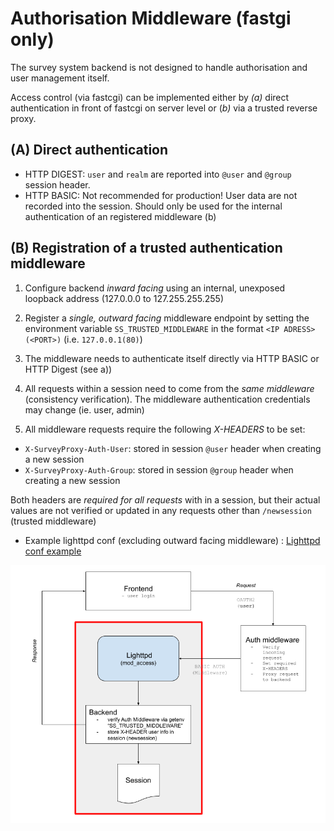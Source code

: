 # Authorisation Middleware (fastgi only)

The survey system backend is not designed to handle authorisation and user management itself.

Access control (via fastcgi) can be implemented either by *(a)* direct authentication in front of fastcgi on server level or (*b)* via a trusted reverse proxy.

## (A) Direct authentication

* HTTP DIGEST: `user` and `realm` are reported into `@user` and `@group` session header.
* HTTP BASIC: Not recommended for production! User data are not recorded into the session. Should only be used for the internal authentication of an registered middleware (b)

## (B) Registration of a trusted authentication middleware

1) Configure backend *inward facing* using an internal, unexposed loopback address (127.0.0.0 to 127.255.255.255)

2) Register a *single, outward facing* middleware endpoint by setting the environment variable `SS_TRUSTED_MIDDLEWARE` in the format `<IP ADRESS>(<PORT>)` (i.e. `127.0.0.1(80)`)

3) The middleware needs to authenticate itself directly via HTTP BASIC or HTTP Digest (see a))

4) All requests within a session need to come from the *same middleware* (consistency verification). The middleware authentication credentials may change (ie. user, admin)

6) All middleware requests require the following *X-HEADERS* to be set:

 * `X-SurveyProxy-Auth-User`:  stored in session `@user` header when creating a new session
 * `X-SurveyProxy-Auth-Group`: stored in session `@group` header when creating a new session

 Both headers are *required for all requests* with in a session, but their actual values are not verified or updated in any requests other than `/newsession` (trusted middleware)

- Example lighttpd conf (excluding outward facing middleware) : [Lighttpd conf example](backend/tests/conf/lighttpd-proxy.conf.tpl)

![overview trusted middleware setup](auth-middleware.png)
